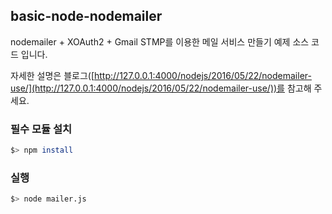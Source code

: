 ## basic-node-nodemailer

nodemailer + XOAuth2 + Gmail STMP를 이용한 메일 서비스 만들기
예제 소스 코드 입니다.

자세한 설명은 블로그([http://127.0.0.1:4000/nodejs/2016/05/22/nodemailer-use/](http://127.0.0.1:4000/nodejs/2016/05/22/nodemailer-use/))를 참고해 주세요.

### 필수 모듈 설치 

```bash
$> npm install
```

### 실행

```bash
$> node mailer.js
```